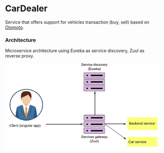 # CarDealer
Service that offers support for vehicles transaction (buy, sell) based on [Otomoto](https://www.otomoto.pl/).

### Architecture


Microservice architecture using Eureka as service discovery, Zuul as reverse proxy.

![Architecture schema](architecture.png)







